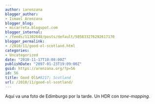 ```yaml
---
author: iarenzana
blogger_author:
- Ismael Arenzana
blogger_blog:
- micarreta.blogspot.com
blogger_internal:
- /feeds/11302648/posts/default/505833276292617170
blogger_permalink:
- /2010/11/good-ol-scotland.html
categories:
- Uncategorized
date: "2010-11-17T10:08:00Z"
publishDate: "2097-01-23T19:09:00Z"
guid: https://arenzana.org/?p=56
id: 56
title: Good Ol&#8217; Scotland
url: /2010/11/good-ol-scotland/
---
```

Aqu&iacute; va una foto de Edimburgo por la tarde. Un HDR con _tone-mapping_.

<span><span><img src="http://micarreta.blogspot.com/picture/edimburgo_hdr.jpg?pictureId=7608597&asGalleryImage=true&__SQUARESPACE_CACHEVERSION=1289992691589" alt="" /></span></span>
